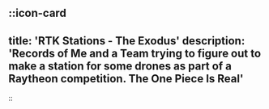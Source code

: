 ::icon-card
---
title: 'RTK Stations - The Exodus'
description: 'Records of Me and a Team trying to figure out to make a station for some drones as part of a Raytheon competition. The One Piece Is Real'
---
::
